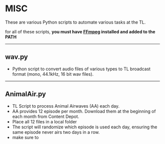 # MISC 

These are various Python scripts to automate various tasks at the TL.

for all of these scripts, **you must have [FFmpeg](https://www.ffmpeg.org) installed and added to the PATH**

---

## wav.py
- Python script to convert audio files of various types to TL broadcast format (mono, 44.1kHz, 16 bit wav files).

---

## AnimalAir.py

- TL Script to process Animal Airwaves (AA) each day.
- AA provides 12 episode per month. Download them at the beginning of each month from Content Depot.
- Place all 12 files in a local folder
- The script will randomize which episode is used each day, ensuring the same episode never airs two days in a row.
- make sure to 

